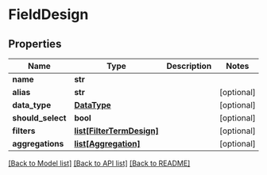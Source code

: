 # FieldDesign


## Properties
Name | Type | Description | Notes
------------ | ------------- | ------------- | -------------
**name** | **str** |  | 
**alias** | **str** |  | [optional] 
**data_type** | [**DataType**](DataType.md) |  | [optional] 
**should_select** | **bool** |  | [optional] 
**filters** | [**list[FilterTermDesign]**](FilterTermDesign.md) |  | [optional] 
**aggregations** | [**list[Aggregation]**](Aggregation.md) |  | [optional] 

[[Back to Model list]](../README.md#documentation-for-models) [[Back to API list]](../README.md#documentation-for-api-endpoints) [[Back to README]](../README.md)


